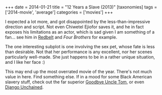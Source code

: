 +++
date = 2014-01-21
title = "12 Years a Slave (2013)"
[taxonomies]
tags = ['2014-movie', 'average']
categories = ['movies']
+++

I expected a lot more, and got disappointed by the less-than-impressive
direction and script. Not even Chiwetel Ejiofor saves it, and he in fact
exposes his limitations as an actor, which is sad given I am something
of a fan... see him in [Redbelt] and *Four Brothers* for example.

The one interesting subplot is one involving the sex pet, whose fate is
less than desirable. Not that her performance is any excellent, nor her
scenes particularly well-made. She just happens to be in a rather unique
situation, and I like her face :)

This may end up the most overrated movie of the year. There's not much
value in here. Find something else. If in a mood for some Black American
slavery stuff, check out the far superior [Goodbye Uncle
Tom], or even [Django Unchained].

  [Redbelt]: @/redbelt-2007.md
  [Goodbye Uncle Tom]: @/goodbye-uncle-tom-1971.md
  [Django Unchained]: @/django-unchained-2012.md
